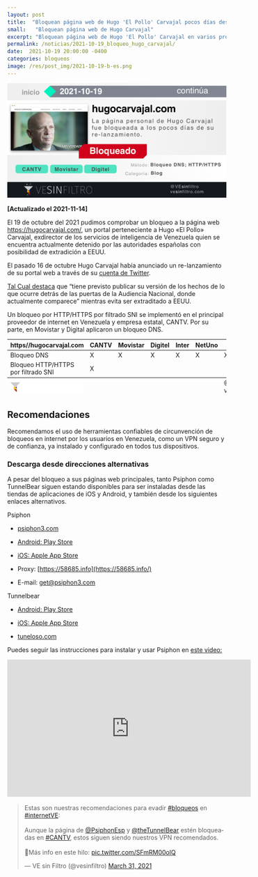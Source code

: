 ```yaml
---
layout: post
title:  "Bloquean página web de Hugo 'El Pollo' Carvajal pocos días después de su re-lanzamiento"
small:   "Bloquean página web de Hugo Carvajal"
excerpt: "Bloquean página web de Hugo 'El Pollo' Carvajal en varios proveedores de internet apenas dos días después de su re-lanzamiento"
permalink: /noticias/2021-10-19_bloqueo_hugo_carvajal/
date:  2021-10-19 20:00:00 -0400
categories: bloqueos
image: /res/post_img/2021-10-19-b-es.png
---
```


![](/res/post_img/2021-10-19-b-es.png)


**[Actualizado el 2021-11-14]**

El 19 de octubre del 2021 pudimos comprobar un bloqueo a la página web https://hugocarvajal.com/, un portal perteneciente a Hugo «El Pollo» Carvajal, exdirector de los servicios de inteligencia de Venezuela quien se encuentra actualmente detenido por las autoridades españolas con posibilidad de extradición a EEUU.

El pasado 16 de octubre Hugo Carvajal había anunciado un re-lanzamiento de su portal web a través de su [cuenta de Twitter](https://twitter.com/hugocarvajal4f/status/1449497111897182213?s=20).

[Tal Cual destaca](http://talcualdigital.com/el-pollo-carvajal-abre-su-pagina-en-internet-para-contar-sus-verdades/) que “tiene previsto publicar su versión de los hechos de lo que ocurre detrás de las puertas de la Audiencia Nacional, donde actualmente comparece” mientras evita  ser extraditado a EEUU.

Un bloqueo por HTTP/HTTPS por filtrado SNI se implementó en el principal proveedor de internet en Venezuela y empresa estatal, CANTV. Por su parte, en Movistar y Digital aplicaron un bloqueo DNS.


<div class="table-responsive">
  <table class="blocklist">
    <thead>
      <tr>
        <th>https//hugocarvajal.com</th>
        <th>CANTV</th>
        <th>Movistar</th>
        <th>Digitel</th>
        <th>Inter</th>
        <th>NetUno</th>
        <th>Supercable</th>
      </tr>
    </thead>
    <tbody>
      <tr>
        <td>Bloqueo DNS</td>
        <td class="block">X</td>
        <td class="block">X</td>
        <td class="block">X</td>
        <td class="block">X</td>
        <td class="block">X</td>
        <td class="block">X</td>
      </tr>
      <tr>
        <td>Bloqueo HTTP/HTTPS por filtrado SNI</td>
        <td class="block">X</td>
        <td class="accesible"></td>
        <td class="accesible"></td>
        <td class="accesible"></td>
        <td class="accesible"></td>
        <td class="accesible"></td>
        </tr>
    </tbody>
  <tfoot>
      <tr>
        <td>
            <img src="/res/VeSinFiltro-long.svg" />
        </td>
        <td></td>
        <td></td>
        <td></td>
        <td></td>
        <td></td>
        <td class="social">
          @VEsinFiltro<br>
          vesinfiltro.com
        </td>
      </tr>
    </tfoot>
  </table>
</div>

## Recomendaciones

Recomendamos el uso de herramientas confiables de circunvención de bloqueos en internet por los usuarios en Venezuela, como un VPN seguro y de confianza, ya instalado y configurado en todos tus dispositivos.

### Descarga desde direcciones alternativas

A pesar del bloqueo a sus páginas web principales, tanto Psiphon como TunnelBear siguen estando disponibles para ser instaladas desde las tiendas de aplicaciones de iOS y Android, y también desde los siguientes enlaces alternativos.

Psiphon
-   [psiphon3.com](http://psiphon3.com/es/download.html)

-   [Android: Play Store](https://play.google.com/store/apps/details?id=com.psiphon3.subscription)

-   [iOS: Apple App Store](https://apps.apple.com/us/app/psiphon/id1276263909?ls=1)

-   Proxy: [https://58685.info](https://58685.info/)

-   E-mail: get@psiphon3.com

Tunnelbear
-   [Android: Play Store](https://play.google.com/store/apps/details?id=com.tunnelbear.android)

-   [iOS: Apple App Store](https://geo.itunes.apple.com/app/tunnelbear-vpn-unblock-websites/id564842283?mt=8&at=1010l9nk)

-   [tuneloso.com](http://tuneloso.com/)


Puedes seguir las instrucciones para instalar y usar Psiphon en [este video:](https://www.youtube.com/watch?v=iYQQTE1-Thk)

<iframe width="560" height="315" src="https://www.youtube-nocookie.com/embed/iYQQTE1-Thk" title="YouTube video player" frameborder="0" allow="accelerometer; autoplay; clipboard-write; encrypted-media; gyroscope; picture-in-picture" allowfullscreen></iframe>


<blockquote class="twitter-tweet" data-dnt="true"><p lang="es" dir="ltr">Estas son nuestras recomendaciones para evadir <a href="https://twitter.com/hashtag/bloqueos?src=hash&amp;ref_src=twsrc%5Etfw">#bloqueos</a> en <a href="https://twitter.com/hashtag/internetVE?src=hash&amp;ref_src=twsrc%5Etfw">#internetVE</a>:<br><br>Aunque la página de <a href="https://twitter.com/PsiphonEsp?ref_src=twsrc%5Etfw">@PsiphonEsp</a> y <a href="https://twitter.com/theTunnelBear?ref_src=twsrc%5Etfw">@theTunnelBear</a> estén bloqueadas en <a href="https://twitter.com/hashtag/CANTV?src=hash&amp;ref_src=twsrc%5Etfw">#CANTV</a>, estos siguen siendo nuestros VPN recomendados.<br><br>🧵Más info en este hilo: <a href="https://t.co/SFmRM00olQ">pic.twitter.com/SFmRM00olQ</a></p>&mdash; VE sin Filtro (@vesinfiltro) <a href="https://twitter.com/vesinfiltro/status/1377385735666421761?ref_src=twsrc%5Etfw">March 31, 2021</a></blockquote> <script async src="https://platform.twitter.com/widgets.js" charset="utf-8"></script>
